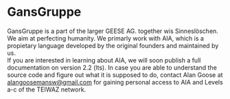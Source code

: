 # GansGruppe
GansGruppe is a part of the larger GEESE AG. together wis Sinneslöschen. We aim at perfecting humanity. We primarly work with AIA, which is a propietary language developed
by the original founders and maintained by us. <br>
If you are interested in learning about AIA, we will soon publish a full documentation on version 2.2 (lts). In case you are able to understand the source code
and figure out what it is supposed to do, contact Alan Goose at alangoosemansw@gmail.com for gaining personal access to AIA and Levels a-c of the TEIWAZ network. <br>

